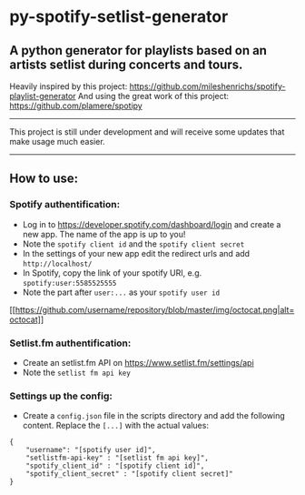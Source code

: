 # py-spotify-setlist-generator
A python generator for playlists based on an artists setlist during concerts and tours.
---

Heavily inspired by this project: https://github.com/mileshenrichs/spotify-playlist-generator
And using the great work of this project: https://github.com/plamere/spotipy

---

This project is still under development and will receive some updates that make usage much easier.

---

## How to use:

### Spotify authentification:
- Log in to https://developer.spotify.com/dashboard/login and create a new app. The name of the app is up to you!
- Note the ```spotify client id``` and the ```spotify client secret```
- In the settings of your new app edit the redirect urls and add ```http://localhost/```
- In Spotify, copy the link of your spotify URI, e.g. ```spotify:user:5585525555```
- Note the part after ```user:...``` as your ```spotify user id```

[[https://github.com/username/repository/blob/master/img/octocat.png|alt=octocat]]

### Setlist.fm authentification:
- Create an setlist.fm API on https://www.setlist.fm/settings/api
- Note the ```setlist fm api key```

### Settings up the config:
- Create a ```config.json``` file in the scripts directory and add the following content. Replace the ```[...]``` with the actual values:

```
{
    "username": "[spotify user id]",
    "setlistfm-api-key" : "[setlist fm api key]",
    "spotify_client_id" : "[spotify client id]",
    "spotify_client_secret" : "[spotify client secret]"
}
```
